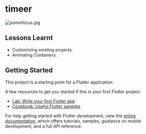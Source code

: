# timeer



![pomofocus.jpg](https://tinypic.host/images/2022/10/17/pomofocus.jpg)

## Lessons Learnt
- Customizing existing projects.
- Animating Containers.


## Getting Started

This project is a starting point for a Flutter application.

A few resources to get you started if this is your first Flutter project:

- [Lab: Write your first Flutter app](https://docs.flutter.dev/get-started/codelab)
- [Cookbook: Useful Flutter samples](https://docs.flutter.dev/cookbook)

For help getting started with Flutter development, view the
[online documentation](https://docs.flutter.dev/), which offers tutorials,
samples, guidance on mobile development, and a full API reference.
